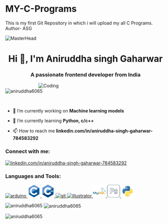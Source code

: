 # MY-C-Programs
This is my first Git Repository in which i will upload my all C Programs.
<br>
Author- ASG

![MasterHead](https://cdn.educba.com/academy/wp-content/uploads/2018/09/Top-Uses-Of-C.jpg)
<h1 align="center">Hi 👋, I'm Aniruddha singh Gaharwar</h1>
<h3 align="center">A passionate frontend developer from India</h3>
<img align="right" alt="Coding" width="400" src="https://cdn.dribbble.com/users/1708816/screenshots/15637256/media/f9826f0af8a49462f048262a8502035b.gif">

<p align="left"> <img src="https://komarev.com/ghpvc/?username=aniruddha6065&label=Profile%20views&color=0e75b6&style=flat" alt="aniruddha6065" /> </p>

<p align="left"> <a href="https://twitter.com/" target="blank"><img src="https://img.shields.io/twitter/follow/?logo=twitter&style=for-the-badge" alt="" /></a> </p>

- 🔭 I’m currently working on **Machine learning models**

- 🌱 I’m currently learning **Python, c/c++**

- 📫 How to reach me **linkedin.com/in/aniruddha-singh-gaharwar-784583292**

<h3 align="left">Connect with me:</h3>
<p align="left">
<a href="https://linkedin.com/in/linkedin.com/in/aniruddha-singh-gaharwar-784583292" target="blank"><img align="center" src="https://raw.githubusercontent.com/rahuldkjain/github-profile-readme-generator/master/src/images/icons/Social/linked-in-alt.svg" alt="linkedin.com/in/aniruddha-singh-gaharwar-784583292" height="30" width="40" /></a>
</p>

<h3 align="left">Languages and Tools:</h3>
<p align="left"> <a href="https://www.arduino.cc/" target="_blank" rel="noreferrer"> <img src="https://cdn.worldvectorlogo.com/logos/arduino-1.svg" alt="arduino" width="40" height="40"/> </a> <a href="https://www.cprogramming.com/" target="_blank" rel="noreferrer"> <img src="https://raw.githubusercontent.com/devicons/devicon/master/icons/c/c-original.svg" alt="c" width="40" height="40"/> </a> <a href="https://www.w3schools.com/cpp/" target="_blank" rel="noreferrer"> <img src="https://raw.githubusercontent.com/devicons/devicon/master/icons/cplusplus/cplusplus-original.svg" alt="cplusplus" width="40" height="40"/> </a> <a href="https://git-scm.com/" target="_blank" rel="noreferrer"> <img src="https://www.vectorlogo.zone/logos/git-scm/git-scm-icon.svg" alt="git" width="40" height="40"/> </a> <a href="https://www.adobe.com/in/products/illustrator.html" target="_blank" rel="noreferrer"> <img src="https://www.vectorlogo.zone/logos/adobe_illustrator/adobe_illustrator-icon.svg" alt="illustrator" width="40" height="40"/> </a> <a href="https://www.mysql.com/" target="_blank" rel="noreferrer"> <img src="https://raw.githubusercontent.com/devicons/devicon/master/icons/mysql/mysql-original-wordmark.svg" alt="mysql" width="40" height="40"/> </a> <a href="https://www.photoshop.com/en" target="_blank" rel="noreferrer"> <img src="https://raw.githubusercontent.com/devicons/devicon/master/icons/photoshop/photoshop-line.svg" alt="photoshop" width="40" height="40"/> </a> <a href="https://www.python.org" target="_blank" rel="noreferrer"> <img src="https://raw.githubusercontent.com/devicons/devicon/master/icons/python/python-original.svg" alt="python" width="40" height="40"/> </a> </p>

<p><img align="left" src="https://github-readme-stats.vercel.app/api/top-langs?username=aniruddha6065&show_icons=true&locale=en&layout=compact" alt="aniruddha6065" /></p>

<p>&nbsp;<img align="center" src="https://github-readme-stats.vercel.app/api?username=aniruddha6065&show_icons=true&locale=en" alt="aniruddha6065" /></p>

<p><img align="center" src="https://github-readme-streak-stats.herokuapp.com/?user=aniruddha6065&" alt="aniruddha6065" /></p>
